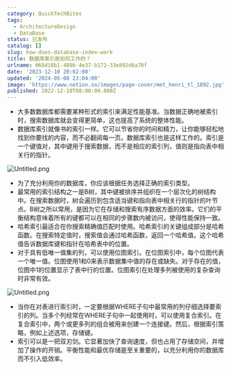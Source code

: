 ```yaml
---
category: QuickTechBites
tags:
  - ArchitectureDesign
  - DataBase
status: 已发布
catalog: []
slug: how-does-database-index-work
title: 数据库索引是如何工作的？
urlname: 068d18b1-489b-4e37-b172-33e892d6a70f
date: '2023-12-10 20:02:00'
updated: '2024-05-08 23:04:00'
image: 'https://www.notion.so/images/page-cover/met_henri_tl_1892.jpg'
published: 2022-12-10T08:00:00.000Z
---
```

- 大多数数据库都需要某种形式的索引来满足性能基准。当数据正确地被索引时，搜索数据库就会变得更简单，这也提高了系统的整体性能。
- 数据库索引就像书的索引一样。它可以节省你的时间和精力，让你能够轻松地找到你要找的内容，而不必翻阅每一页。数据库索引也是这样工作的。索引是一个键值对，其中键用于搜索数据，而不是相应的索引列，值则是指向表中相关行的指针。

![Untitled.png](https://prod-files-secure.s3.us-west-2.amazonaws.com/5d24fe63-e567-4804-86f9-9fdc62e13082/3e87f042-644d-48ab-9a58-227f3d930d71/Untitled.png?X-Amz-Algorithm=AWS4-HMAC-SHA256&X-Amz-Content-Sha256=UNSIGNED-PAYLOAD&X-Amz-Credential=ASIAZI2LB46637CFNRUG%2F20250301%2Fus-west-2%2Fs3%2Faws4_request&X-Amz-Date=20250301T053710Z&X-Amz-Expires=3600&X-Amz-Security-Token=IQoJb3JpZ2luX2VjEGQaCXVzLXdlc3QtMiJHMEUCIBTMIMN6YxN9dKxQ%2BvAVgD%2BgpYZkVHoC7Z32Sue0FiNhAiEA9s4t%2F5SbMD2ryinmB9%2BnZEeAsLTSezZSALOC0G0QMHwqiAQInf%2F%2F%2F%2F%2F%2F%2F%2F%2F%2FARAAGgw2Mzc0MjMxODM4MDUiDOOHkm7hIxkm97kB1CrcA7C0JhYlMAiVKT84%2BJsx0QOHI3q5RFdQSpT%2FMH8pQuFBJAYOQNQwDNdNHko7BdtA93vJrHc3n6wTczvyedlXvB%2Fsy%2Bnzjl3n6tbDfeHRZuhi0VB2uKl55N3wVOwHkoUSBQeJigs4BmG1KHeHr1meXtDnXjqUz1E8stc%2FEsvD8lOD48Jhh4PppWoCAA2K%2FNohODNJVMJEyGZgAusP140U%2FHJQIP278m0HdnL7JV%2B40F9bsBpoDzS%2B8kHAGDxnIqfnhmB3eaXwA23XRtGu3UCuvVm4GNzDut%2Bay5OyVjwtamnhr1jgCav7%2FcP8v0%2Fb5BQNGv58v9psbimH8ZAJEU%2FPVO5ywwrBUw05ioKAHzRIjLZu9QzziyBzQxp2s6%2BcT6zFUGM%2BvoFRFaBm2oRjht8Xnm%2BXmJ9tYaSgZuP2udEgjvU79bJrLQ4zwbmHokmNG0870K%2F0PtM5a8ExaGEaY6QzI6dqIyALNNx%2FPjXoD279IwgkoX5fj3z6%2FLS32VMdchkbex5VAAhrD0WAkkZK%2BdmLnva4xs3EvIZKNStFhG3Wneu%2Fmfeou96%2FACqTORojwslKRUZnnzLCCp2jsO1BbOicqHSn2CKQIP%2BmE6nsLUnG4tkiKfWKf8wqjcTlb4r4MKePir4GOqUBaU%2B2UpWG37K01xCYxwgWLZWNBM1Pubqj2kH8pQAyFLEn26KIR2vjRZ%2FuorRlAJI2Rmd5azDce09CFKn0XUU6Jm%2BESfDHwmENWTPx65ks%2FQ5pscjxBMJJHsG%2Fz4zRyhmUNaq1aJWZekTl3m8ISvr99b9bCzdvgSOfyyEWklcMrvFhk64az5jvqhfGe4xcyJDkpz1WK4E8UGYpFrysOLeTHWCOKP81&X-Amz-Signature=75428bf22fe232395782a159031f5f1258c66fad9f16fda2d779f520af422349&X-Amz-SignedHeaders=host&x-id=GetObject)

- 为了充分利用你的数据库，你应该根据任务选择正确的索引类型。
- 最常用的索引结构之一是B树，其中键被排序并组织在一个层次化的树结构中。在搜索数据时，树会遍历到包含适当键和指向表中相关行的指针的叶节点。B树之所以常用，是因为它在存储和搜索有序数据方面的效率。它们的平衡结构意味着所有的键都可以在相同的步骤数内被访问，使得性能保持一致。
- 哈希索引最适合在你搜索精确值匹配时使用。哈希索引的关键组成部分是哈希函数。在搜索特定值时，搜索值会通过哈希函数，返回一个哈希值。这个哈希值告诉数据库键和指针在哈希表中的位置。
- 对于具有低唯一值集的列，可以使用位图索引。在位图索引中，每个位图代表一个唯一值。位图使用1和0来表示数据集中值的存在或缺失。对于存在的值，位图中1的位置显示了表中行的位置。位图索引在处理多列被使用的复杂查询时非常有效。

![Untitled.png](https://prod-files-secure.s3.us-west-2.amazonaws.com/5d24fe63-e567-4804-86f9-9fdc62e13082/25e88b4a-737d-484e-85cc-b7fe2444aa3c/Untitled.png?X-Amz-Algorithm=AWS4-HMAC-SHA256&X-Amz-Content-Sha256=UNSIGNED-PAYLOAD&X-Amz-Credential=ASIAZI2LB46637CFNRUG%2F20250301%2Fus-west-2%2Fs3%2Faws4_request&X-Amz-Date=20250301T053710Z&X-Amz-Expires=3600&X-Amz-Security-Token=IQoJb3JpZ2luX2VjEGQaCXVzLXdlc3QtMiJHMEUCIBTMIMN6YxN9dKxQ%2BvAVgD%2BgpYZkVHoC7Z32Sue0FiNhAiEA9s4t%2F5SbMD2ryinmB9%2BnZEeAsLTSezZSALOC0G0QMHwqiAQInf%2F%2F%2F%2F%2F%2F%2F%2F%2F%2FARAAGgw2Mzc0MjMxODM4MDUiDOOHkm7hIxkm97kB1CrcA7C0JhYlMAiVKT84%2BJsx0QOHI3q5RFdQSpT%2FMH8pQuFBJAYOQNQwDNdNHko7BdtA93vJrHc3n6wTczvyedlXvB%2Fsy%2Bnzjl3n6tbDfeHRZuhi0VB2uKl55N3wVOwHkoUSBQeJigs4BmG1KHeHr1meXtDnXjqUz1E8stc%2FEsvD8lOD48Jhh4PppWoCAA2K%2FNohODNJVMJEyGZgAusP140U%2FHJQIP278m0HdnL7JV%2B40F9bsBpoDzS%2B8kHAGDxnIqfnhmB3eaXwA23XRtGu3UCuvVm4GNzDut%2Bay5OyVjwtamnhr1jgCav7%2FcP8v0%2Fb5BQNGv58v9psbimH8ZAJEU%2FPVO5ywwrBUw05ioKAHzRIjLZu9QzziyBzQxp2s6%2BcT6zFUGM%2BvoFRFaBm2oRjht8Xnm%2BXmJ9tYaSgZuP2udEgjvU79bJrLQ4zwbmHokmNG0870K%2F0PtM5a8ExaGEaY6QzI6dqIyALNNx%2FPjXoD279IwgkoX5fj3z6%2FLS32VMdchkbex5VAAhrD0WAkkZK%2BdmLnva4xs3EvIZKNStFhG3Wneu%2Fmfeou96%2FACqTORojwslKRUZnnzLCCp2jsO1BbOicqHSn2CKQIP%2BmE6nsLUnG4tkiKfWKf8wqjcTlb4r4MKePir4GOqUBaU%2B2UpWG37K01xCYxwgWLZWNBM1Pubqj2kH8pQAyFLEn26KIR2vjRZ%2FuorRlAJI2Rmd5azDce09CFKn0XUU6Jm%2BESfDHwmENWTPx65ks%2FQ5pscjxBMJJHsG%2Fz4zRyhmUNaq1aJWZekTl3m8ISvr99b9bCzdvgSOfyyEWklcMrvFhk64az5jvqhfGe4xcyJDkpz1WK4E8UGYpFrysOLeTHWCOKP81&X-Amz-Signature=12622b9f7e136286d597d18d1f9d6e14e0350b786ba5d52a758f3d7995dc8eda&X-Amz-SignedHeaders=host&x-id=GetObject)

- 当你在对表进行索引时，一定要根据WHERE子句中最常用的列仔细选择要索引的列。当多个列经常在WHERE子句中一起使用时，可以使用复合索引。在复合索引中，两个或更多列的组合被用来创建一个连接键。然后，根据索引策略，例如上述选项，存储键。
- 索引可以是一把双刃剑。它显著加快了查询速度，但也占用了存储空间，并增加了操作的开销。平衡性能和最优存储是至关重要的，以充分利用你的数据库而不引入低效率。
